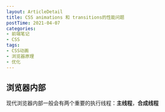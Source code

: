 ```yaml
---
layout: ArticleDetail
title: CSS animations 和 transitions的性能问题
postTime: 2021-04-07
categories: 
- 前端笔记
- CSS
tags:
- CSS动画
- 浏览器原理
- 优化
---
```


## 浏览器内部

现代浏览器内部一般会有两个重要的执行线程：**主线程**，**合成线程**

